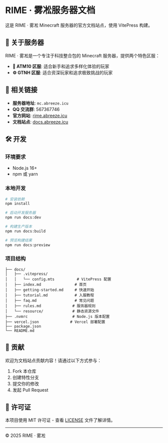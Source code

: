 # RIME · 雾凇服务器文档

这是 RIME · 雾凇 Minecraft 服务器的官方文档站点，使用 VitePress 构建。

## 📖 关于服务器

RIME · 雾凇是一个专注于科技整合包的 Minecraft 服务器，提供两个特色区服：

- **🚀 ATM10 区服**: 适合新手和追求多样化体验的玩家
- **⚙️ GTNH 区服**: 适合资深玩家和追求极致挑战的玩家

## 🔗 相关链接

- **服务器地址**: `mc.abreeze.icu`
- **QQ 交流群**: 567367746
- **官方网站**: [rime.abreeze.icu](https://rime.abreeze.icu/)
- **文档站点**: [docs.abreeze.icu](https://docs.abreeze.icu/)

## 🛠️ 开发

### 环境要求

- Node.js 16+
- npm 或 yarn

### 本地开发

```bash
# 安装依赖
npm install

# 启动开发服务器
npm run docs:dev

# 构建生产版本
npm run docs:build

# 预览构建结果
npm run docs:preview
```

### 项目结构

```
├── docs/
│   ├── .vitepress/
│   │   └── config.mts          # VitePress 配置
│   ├── index.md               # 首页
│   ├── getting-started.md     # 快速开始
│   ├── tutorial.md            # 入服教程
│   ├── faq.md                 # 常见问题
│   ├── rules.md              # 服务器规则
│   └── resource/             # 静态资源文件
├── .nvmrc                    # Node.js 版本配置
├── vercel.json              # Vercel 部署配置
├── package.json
└── README.md
```

## 📝 贡献

欢迎为文档站点贡献内容！请通过以下方式参与：

1. Fork 本仓库
2. 创建特性分支
3. 提交你的修改
4. 发起 Pull Request

## 📄 许可证

本项目使用 MIT 许可证 - 查看 [LICENSE](LICENSE) 文件了解详情。

---

© 2025 RIME · 雾凇

